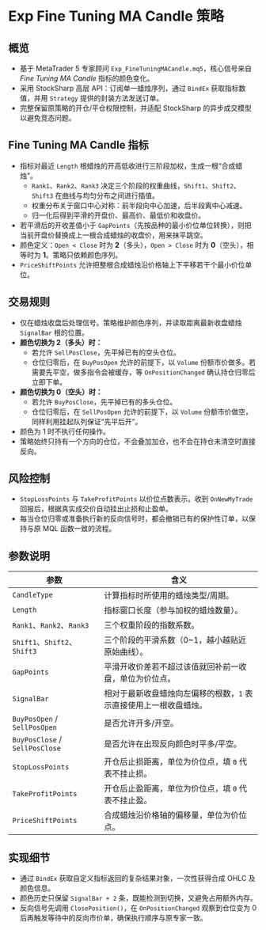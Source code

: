 # Exp Fine Tuning MA Candle 策略

## 概览
- 基于 MetaTrader 5 专家顾问 `Exp_FineTuningMACandle.mq5`，核心信号来自 *Fine Tuning MA Candle* 指标的颜色变化。
- 采用 StockSharp 高层 API：订阅单一蜡烛序列，通过 `BindEx` 获取指标数值，并用 `Strategy` 提供的封装方法发送订单。
- 完整保留原策略的开仓/平仓权限控制，并适配 StockSharp 的异步成交模型以避免竞态问题。

## Fine Tuning MA Candle 指标
- 指标对最近 `Length` 根蜡烛的开高低收进行三阶段加权，生成一根“合成蜡烛”。
  - `Rank1`、`Rank2`、`Rank3` 决定三个阶段的权重曲线，`Shift1`、`Shift2`、`Shift3` 在曲线与均匀分布之间进行插值。
  - 权重分布关于窗口中心对称：前半段向中心加速，后半段离中心减速。
  - 归一化后得到平滑的开盘价、最高价、最低价和收盘价。
- 若平滑后的开收差值小于 `GapPoints`（先按品种的最小价位单位转换），则把当前开盘价替换成上一根合成蜡烛的收盘价，用来抹平跳空。
- 颜色定义：`Open < Close` 时为 **2**（多头），`Open > Close` 时为 **0**（空头），相等时为 **1**。策略只依赖颜色序列。
- `PriceShiftPoints` 允许把整根合成蜡烛沿价格轴上下平移若干个最小价位单位。

## 交易规则
- 仅在蜡烛收盘后处理信号。策略维护颜色序列，并读取距离最新收盘蜡烛 `SignalBar` 根的位置。
- **颜色切换为 2（多头）时：**
  - 若允许 `SellPosClose`，先平掉已有的空头仓位。
  - 仓位归零后，在 `BuyPosOpen` 允许的前提下，以 `Volume` 份额市价做多。若需要先平空，做多指令会被缓存，等 `OnPositionChanged` 确认持仓归零后立即下单。
- **颜色切换为 0（空头）时：**
  - 若允许 `BuyPosClose`，先平掉已有的多头仓位。
  - 仓位归零后，在 `SellPosOpen` 允许的前提下，以 `Volume` 份额市价做空，同样利用挂起队列保证“先平后开”。
- 颜色为 1 时不执行任何操作。
- 策略始终只持有一个方向的仓位，不会叠加加仓，也不会在持仓未清空时直接反向。

## 风险控制
- `StopLossPoints` 与 `TakeProfitPoints` 以价位点数表示。收到 `OnNewMyTrade` 回报后，根据真实成交价自动挂出止损和止盈单。
- 每当仓位归零或准备执行新的反向信号时，都会撤销已有的保护性订单，以保持与原 MQL 函数一致的流程。

## 参数说明
| 参数 | 含义 |
| --- | --- |
| `CandleType` | 计算指标时所使用的蜡烛类型/周期。 |
| `Length` | 指标窗口长度（参与加权的蜡烛数量）。 |
| `Rank1`、`Rank2`、`Rank3` | 三个权重阶段的指数系数。 |
| `Shift1`、`Shift2`、`Shift3` | 三个阶段的平滑系数（0~1，越小越贴近原始曲线）。 |
| `GapPoints` | 平滑开收价差若不超过该值就回补前一收盘，单位为价位点。 |
| `SignalBar` | 相对于最新收盘蜡烛向左偏移的根数，`1` 表示直接使用上一根收盘蜡烛。 |
| `BuyPosOpen` / `SellPosOpen` | 是否允许开多/开空。 |
| `BuyPosClose` / `SellPosClose` | 是否允许在出现反向颜色时平多/平空。 |
| `StopLossPoints` | 开仓后止损距离，单位为价位点，填 `0` 代表不挂止损。 |
| `TakeProfitPoints` | 开仓后止盈距离，单位为价位点，填 `0` 代表不挂止盈。 |
| `PriceShiftPoints` | 合成蜡烛沿价格轴的偏移量，单位为价位点。 |

## 实现细节
- 通过 `BindEx` 获取自定义指标返回的复杂结果对象，一次性获得合成 OHLC 及颜色信息。
- 颜色历史只保留 `SignalBar + 2` 条，既能检测到切换，又避免占用额外内存。
- 反向信号先调用 `ClosePosition()`，在 `OnPositionChanged` 观察到仓位变为 0 后再触发等待中的反向市价单，确保执行顺序与原专家一致。
